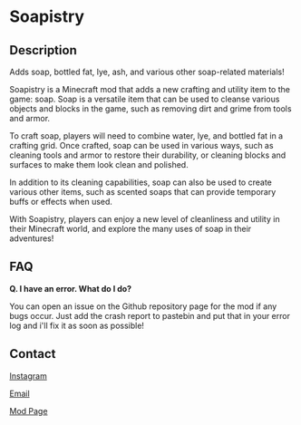 # Soapistry



## Description

Adds soap, bottled fat, lye, ash, and various other soap-related materials!

Soapistry is a Minecraft mod that adds a new crafting and utility item to the game: soap. Soap is a versatile item that can be used to cleanse various objects and blocks in the game, such as removing dirt and grime from tools and armor.

To craft soap, players will need to combine water, lye, and bottled fat in a crafting grid. Once crafted, soap can be used in various ways, such as cleaning tools and armor to restore their durability, or cleaning blocks and surfaces to make them look clean and polished.

In addition to its cleaning capabilities, soap can also be used to create various other items, such as scented soaps that can provide temporary buffs or effects when used.

With Soapistry, players can enjoy a new level of cleanliness and utility in their Minecraft world, and explore the many uses of soap in their adventures!

## FAQ

**Q. I have an error. What do I do?**

You can open an issue on the Github repository page for the mod if any bugs occur. Just add the crash report to pastebin and put that in your error log and i'll fix it as soon as possible!

## Contact

[Instagram](https://instagram.com/Kleptobismaniac)

[Email](sheldons210@gmail.com)

[Mod Page](https://www.curseforge.com/minecraft/mc-mods/soapistry)
